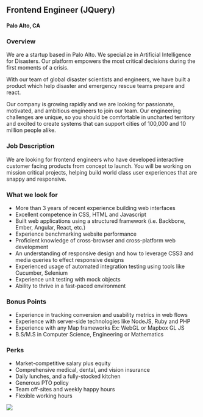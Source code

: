 ## Frontend Engineer (JQuery) 
#### Palo Alto, CA

### Overview
We are a startup based in Palo Alto. We specialize in Artificial Intelligence for Disasters. Our platform empowers the most critical decisions during the first moments of a crisis.

With our team of global disaster scientists and engineers, we have built a product which help disaster and emergency rescue teams prepare and react.

Our company is growing rapidly and we are looking for passionate, motivated, and ambitious engineers to join our team. Our engineering challenges are unique, so you should be comfortable in uncharted territory and excited to create systems that can support cities of 100,000 and 10 million people alike.

### Job Description
We are looking for frontend engineers who have developed interactive customer facing products from concept to launch. You will be working on mission critical projects, helping build world class user experiences that are snappy and responsive.

### What we look for
+ More than 3 years of recent experience building web interfaces
+ Excellent competence in CSS, HTML and Javascript
+ Built web applications using a structured framework (i.e. Backbone, Ember, Angular, React, etc.)
+ Experience benchmarking website performance
+ Proficient knowledge of cross-browser and cross-platform web development
+ An understanding of responsive design and how to leverage CSS3 and media queries to effect responsive designs
+ Experienced usage of automated integration testing using tools like Cucumber, Selenium
+ Experience unit testing with mock objects
+ Ability to thrive in a fast-paced environment

### Bonus Points
+ Experience in tracking conversion and usability metrics in web flows
+ Experience with server-side technologies like NodeJS, Ruby and PHP
+ Experience with any Map frameworks Ex: WebGL or Mapbox GL JS
+ B.S/M.S in Computer Science, Engineering or Mathematics

### Perks
+ Market-competitive salary plus equity
+ Comprehensive medical, dental, and vision insurance
+ Daily lunches, and a fully-stocked kitchen
+ Generous PTO policy
+ Team off-sites and weekly happy hours
+ Flexible working hours


[<img src='https://dabuttonfactory.com/button.png?t=Apply&f=Calibri-Bold&ts=24&tc=fff&tshs=1&tshc=000&hp=20&vp=8&c=5&bgt=gradient&bgc=3d85c6&ebgc=073763'>](https://letsrockit.co/users/auth/github?interested=true&job_id=t25lienvbmnlcm4-frontend-engineer-jquery)
